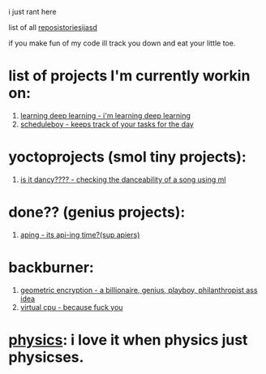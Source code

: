 i just rant here  

list of all [reposistoriesijasd](https://github.com/wheatgreaser) 

if you make fun of my code ill track you down and eat your little toe. 


# list of projects I'm currently workin on:
1. [learning deep learning - i'm learning deep learning](learningdeeplearningthechronicle.md)
2. [scheduleboy - keeps track of your tasks for the day](scheduleboy.md)

# yoctoprojects (smol tiny projects):
1. [is it dancy???? - checking the danceability of a song using ml](dancychecky.md)
   
# done?? (genius projects):
1. [aping - its api-ing time?(sup apiers)](apiing.md)

# backburner:  
1. [geometric encryption - a billionaire, genius, playboy, philanthropist ass idea](geometricalencryption.md)
2. [virtual cpu - because fuck you](virtualcpu.md)

# [physics](physics.md): i love it when physics just physicses.
